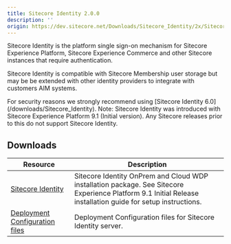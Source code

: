 ```yaml
---
title: Sitecore Identity 2.0.0
description: ''
origin: https://dev.sitecore.net/Downloads/Sitecore_Identity/2x/Sitecore_Identity_200
---
```


Sitecore Identity is the platform single sign-on mechanism for Sitecore Experience Platform, Sitecore Experience Commerce and other Sitecore instances that require authentication.

Sitecore Identity is compatible with Sitecore Membership user storage but may be be extended with other identity providers to integrate with customers AIM systems.

  <Alert variant='warning' mb={4}>
    <AlertIcon />
    For security reasons we strongly recommend using [Sitecore Identity 6.0](/downloads/Sitecore_Identity).
  </Alert>
  
  <Alert variant='warning' mb={4}>
    <AlertIcon />
    Note: Sitecore Identity was introduced with Sitecore Experience Platform 9.1 (Initial version). Any Sitecore releases prior to this do not support Sitecore Identity.
  </Alert>
  

## Downloads

 | Resource | Description |
 | --- | --- |
 | [Sitecore Identity](https://scdp.blob.core.windows.net/downloads/Sitecore%20Identity/2x/Sitecore%20Identity%20200/Secure/Sitecore.IdentityServer.2.0.0-r00157.scwdp.zip) | Sitecore Identity OnPrem and Cloud WDP installation package. See Sitecore Experience Platform 9.1 Initial Release installation guide for setup instructions. |
 | [Deployment Configuration files](https://scdp.blob.core.windows.net/downloads/Sitecore%20Identity/2x/Sitecore%20Identity%20200/Secure/IdentityServer%20Deployment%20Configuration%202.0.0.zip) | Deployment Configuration files for Sitecore Identity server. |